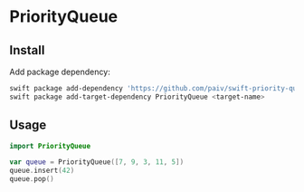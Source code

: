 PriorityQueue
==

Install
--
Add package dependency:

```sh
swift package add-dependency 'https://github.com/paiv/swift-priority-queue.git' --from '1.0.0'
swift package add-target-dependency PriorityQueue <target-name>
```


Usage
--
```swift
import PriorityQueue

var queue = PriorityQueue([7, 9, 3, 11, 5])
queue.insert(42)
queue.pop()
```
